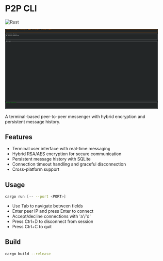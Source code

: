 # P2P CLI

![Rust](https://github.com/KyleDerZweite/p2p-cli/workflows/Rust/badge.svg)

![P2P TUI](public/p2p-tui.png)

A terminal-based peer-to-peer messenger with hybrid encryption and persistent message history.

## Features

- Terminal user interface with real-time messaging
- Hybrid RSA/AES encryption for secure communication
- Persistent message history with SQLite
- Connection timeout handling and graceful disconnection
- Cross-platform support

## Usage

```bash
cargo run [-- --port <PORT>]
```

- Use Tab to navigate between fields
- Enter peer IP and press Enter to connect
- Accept/decline connections with 'a'/'d'
- Press Ctrl+D to disconnect from session
- Press Ctrl+C to quit

## Build

```bash
cargo build --release
```
